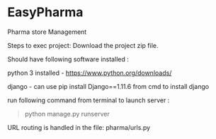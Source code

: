 # EasyPharma
Pharma store Management

Steps to exec project:
Download the project zip file.

Should have following software installed :

  python 3 installed - https://www.python.org/downloads/
  
  django - can use pip install Django==1.11.6 from cmd to install django

run following command from terminal to launch server :

> python manage.py runserver

URL routing is handled in the file: pharma/urls.py
